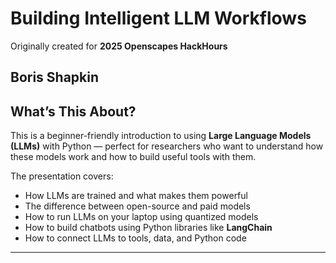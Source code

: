 #  Building Intelligent LLM Workflows

Originally created for **2025 Openscapes HackHours**

Boris Shapkin  
---

## What’s This About?

This is a beginner-friendly introduction to using **Large Language Models (LLMs)** with Python — perfect for researchers who want to understand how these models work and how to build useful tools with them.

The presentation covers:

- How LLMs are trained and what makes them powerful
- The difference between open-source and paid models
- How to run LLMs on your laptop using quantized models
- How to build chatbots using Python libraries like **LangChain**
- How to connect LLMs to tools, data, and Python code



---
